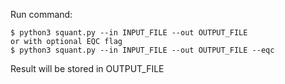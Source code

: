 Run command:

    $ python3 squant.py --in INPUT_FILE --out OUTPUT_FILE
    or with optional EQC flag
    $ python3 squant.py --in INPUT_FILE --out OUTPUT_FILE --eqc

Result will be stored in OUTPUT_FILE
